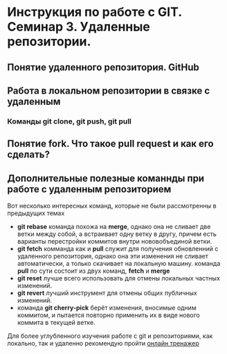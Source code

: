 # Инструкция по работе с GIT. Семинар 3. Удаленные репозитории.
 

 ## Понятие удаленного репозитория. GitHub

## Работа в локальном репозитории в связке с удаленным
### Команды **git clone, git push, git pull**

## Понятие **fork**. Что такое **pull request**  и как его сделать?

## Дополнительные полезные команнды при работе с удаленным репозиторием

Вот несколько интересных команд, которые не были рассмотренны в предыдущих темах

* __git rebase__  команда похожа на **merge**, однако она не сливает две ветки между собой, а встраивает одну ветку в другу, причем есть варианты перестройки коммитов внутри нововобъединой ветки.
* __git fetch__ комманда как и __pull__ служит для получения обновленний с удаленного репозитория, однако она эти изменения не сливает автоматически, а только скачивает на локальную машину. команда __pull__ по сути состоит из двух команд, __fetch__ и __merge__
* __git reset__ лучше всего использовать для отмены локальных частных изменений.
* __git revert__ лучший инструмент для отмены общих публичных изменений.
* команда __git cherry-pick__ берёт изменения, вносимые одним коммитом, и пытается повторно применить их в виде нового коммита в текущей ветке. 

Для более углубленного изучения работе с git и репозиториями, как локально, так и удаленно рекомендую пройти [онлайн тренажер](https://learngitbranching.js.org)